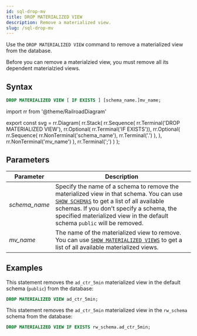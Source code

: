```yaml
---
id: sql-drop-mv
title: DROP MATERIALIZED VIEW
description: Remove a materialized view.
slug: /sql-drop-mv
---
```


<head>
  <link rel="canonical" href="https://docs.risingwave.com/docs/current/sql-drop-mv/" />
</head>

Use the `DROP MATERIALIZED VIEW` command to remove a materialized view from the database.

Before you can remove a materialzied view, you must remove all its dependent materialzied views.

## Syntax

```sql
DROP MATERIALIZED VIEW [ IF EXISTS ] [schema_name.]mv_name;
```

import rr from '@theme/RailroadDiagram'

export const svg = rr.Diagram(
rr.Stack(
rr.Sequence(
rr.Terminal('DROP MATERIALIZED VIEW'),
rr.Optional(
rr.Terminal('IF EXISTS')),
rr.Optional(
rr.Sequence(
rr.NonTerminal('schema_name'),
rr.Terminal('.')
),
),
rr.NonTerminal('mv_name')
),
rr.Terminal(';')
)
);

<Drawer SVG={svg} />

## Parameters

| Parameter     | Description                                                                                                                                                                                                                                                                           |
| ------------- | ------------------------------------------------------------------------------------------------------------------------------------------------------------------------------------------------------------------------------------------------------------------------------------- |
| _schema_name_ | Specify the name of a schema to remove the materialized view in that schema. You can use [`SHOW SCHEMAS`](sql-show-schemas.md) to get a list of all available schemas. If you don't specify a schema, the specified materialized view in the default schema `public` will be removed. |
| _mv_name_     | The name of the materialized view to remove. You can use [`SHOW MATERIALIZED VIEWS`](sql-show-mv.md) to get a list of all available materialized views.                                                                                                                               |

## Examples

This statement removes the `ad_ctr_5min` materialized view in the default schema (`public`) from the database:

```sql
DROP MATERIALIZED VIEW ad_ctr_5min;
```

This statement removes the `ad_ctr_5min` materialized view in the `rw_schema` schema from the database:

```sql
DROP MATERIALIZED VIEW IF EXISTS rw_schema.ad_ctr_5min;
```
